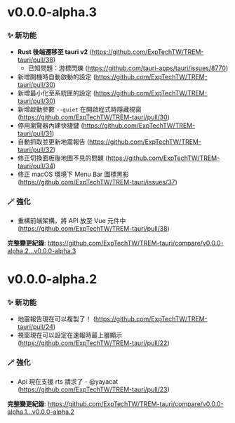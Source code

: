 # v0.0.0-alpha.3

### ✨ 新功能

* **Rust 後端遷移至 tauri v2** (https://github.com/ExpTechTW/TREM-tauri/pull/38)
  * 已知問題：游標閃爍 (https://github.com/tauri-apps/tauri/issues/8770)
* 新增開機時自動啟動的設定 (https://github.com/ExpTechTW/TREM-tauri/pull/30)
* 新增最小化至系統匣的設定 (https://github.com/ExpTechTW/TREM-tauri/pull/30)
* 新增啟動參數 `--quiet` 在開啟程式時隱藏視窗 (https://github.com/ExpTechTW/TREM-tauri/pull/30)
* 停用瀏覽器內建快捷鍵 (https://github.com/ExpTechTW/TREM-tauri/pull/31)
* 自動抓取並更新地震報告 (https://github.com/ExpTechTW/TREM-tauri/pull/32)
* 修正切換面板後地圖不見的問題 (https://github.com/ExpTechTW/TREM-tauri/pull/34)
* 修正 macOS 環境下 Menu Bar 圖標黑影 (https://github.com/ExpTechTW/TREM-tauri/issues/37)

### 🪄 強化

* 重構前端架構，將 API 放至 Vue 元件中 (https://github.com/ExpTechTW/TREM-tauri/pull/38)

**完整變更紀錄**: https://github.com/ExpTechTW/TREM-tauri/compare/v0.0.0-alpha.2...v0.0.0-alpha.3


# v0.0.0-alpha.2

### ✨ 新功能

* 地震報告現在可以複製了！ (https://github.com/ExpTechTW/TREM-tauri/pull/24)
* 視窗現在可以設定在速報時最上層顯示 (https://github.com/ExpTechTW/TREM-tauri/pull/22)

### 🪄 強化

* Api 現在支援 rts 請求了 - @yayacat (https://github.com/ExpTechTW/TREM-tauri/pull/23)

**完整變更紀錄**: https://github.com/ExpTechTW/TREM-tauri/compare/v0.0.0-alpha.1...v0.0.0-alpha.2

